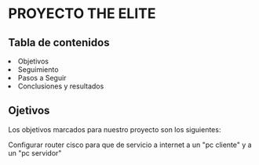 <H1>PROYECTO THE ELITE</H1>
<H2> Tabla de contenidos</H2>
<li> Objetivos</li>
<li> Seguimiento</li>
<li> Pasos a Seguir</li>
<li> Conclusiones y resultados</li>

<H2> Ojetivos</H2>
<p>Los objetivos marcados para nuestro proyecto son los siguientes: </p>
<lu> Configurar router cisco para que de servicio a internet a un "pc cliente" y a un "pc servidor"</lu>
